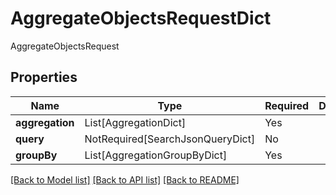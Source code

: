 # AggregateObjectsRequestDict

AggregateObjectsRequest

## Properties
| Name | Type | Required | Description |
| ------------ | ------------- | ------------- | ------------- |
**aggregation** | List[AggregationDict] | Yes |  |
**query** | NotRequired[SearchJsonQueryDict] | No |  |
**groupBy** | List[AggregationGroupByDict] | Yes |  |


[[Back to Model list]](../../../README.md#models-v2-link) [[Back to API list]](../../../README.md#documentation-for-api-endpoints) [[Back to README]](../../../README.md)
